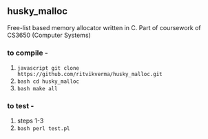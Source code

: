 ## husky_malloc
Free-list based memory allocator written in C. Part of coursework of CS3650 (Computer Systems)

### to compile - 
1. ```javascript git clone https://github.com/ritvikverma/husky_malloc.git ```
2. ```bash cd husky_malloc ```
3. ```bash make all ```

### to test - 
1. steps 1-3
2. ```bash perl test.pl```
